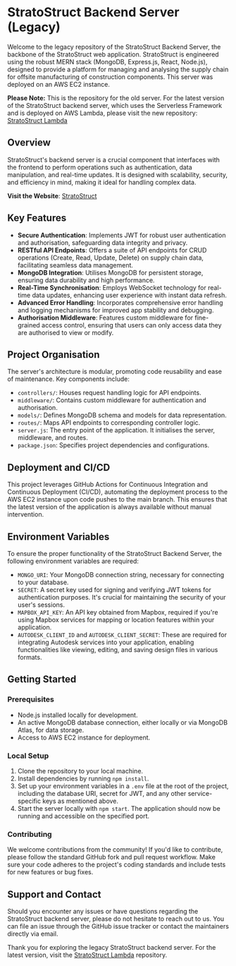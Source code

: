 # StratoStruct Backend Server (Legacy)

Welcome to the legacy repository of the StratoStruct Backend Server, the backbone of the StratoStruct web application. StratoStruct is engineered using the robust MERN stack (MongoDB, Express.js, React, Node.js), designed to provide a platform for managing and analysing the supply chain for offsite manufacturing of construction components. This server was deployed on an AWS EC2 instance.

**Please Note:** This is the repository for the old server. For the latest version of the StratoStruct backend server, which uses the Serverless Framework and is deployed on AWS Lambda, please visit the new repository: [StratoStruct Lambda](https://github.com/HOOLAHAN/stratostruct-lambda)

## Overview

StratoStruct's backend server is a crucial component that interfaces with the frontend to perform operations such as authentication, data manipulation, and real-time updates. It is designed with scalability, security, and efficiency in mind, making it ideal for handling complex data.

**Visit the Website**: [StratoStruct](http://www.stratostruct.com/)

## Key Features

- **Secure Authentication**: Implements JWT for robust user authentication and authorisation, safeguarding data integrity and privacy.
- **RESTful API Endpoints**: Offers a suite of API endpoints for CRUD operations (Create, Read, Update, Delete) on supply chain data, facilitating seamless data management.
- **MongoDB Integration**: Utilises MongoDB for persistent storage, ensuring data durability and high performance.
- **Real-Time Synchronisation**: Employs WebSocket technology for real-time data updates, enhancing user experience with instant data refresh.
- **Advanced Error Handling**: Incorporates comprehensive error handling and logging mechanisms for improved app stability and debugging.
- **Authorisation Middleware**: Features custom middleware for fine-grained access control, ensuring that users can only access data they are authorised to view or modify.

## Project Organisation

The server's architecture is modular, promoting code reusability and ease of maintenance. Key components include:

- `controllers/`: Houses request handling logic for API endpoints.
- `middleware/`: Contains custom middleware for authentication and authorisation.
- `models/`: Defines MongoDB schema and models for data representation.
- `routes/`: Maps API endpoints to corresponding controller logic.
- `server.js`: The entry point of the application. It initialises the server, middleware, and routes.
- `package.json`: Specifies project dependencies and configurations.

## Deployment and CI/CD

This project leverages GitHub Actions for Continuous Integration and Continuous Deployment (CI/CD), automating the deployment process to the AWS EC2 instance upon code pushes to the main branch. This ensures that the latest version of the application is always available without manual intervention.

## Environment Variables

To ensure the proper functionality of the StratoStruct Backend Server, the following environment variables are required:

- `MONGO_URI`: Your MongoDB connection string, necessary for connecting to your database.
- `SECRET`: A secret key used for signing and verifying JWT tokens for authentication purposes. It's crucial for maintaining the security of your user's sessions.
- `MAPBOX_API_KEY`: An API key obtained from Mapbox, required if you're using Mapbox services for mapping or location features within your application.
- `AUTODESK_CLIENT_ID` and `AUTODESK_CLIENT_SECRET`: These are required for integrating Autodesk services into your application, enabling functionalities like viewing, editing, and saving design files in various formats.

## Getting Started

### Prerequisites

- Node.js installed locally for development.
- An active MongoDB database connection, either locally or via MongoDB Atlas, for data storage.
- Access to AWS EC2 instance for deployment.

### Local Setup

1. Clone the repository to your local machine.
2. Install dependencies by running `npm install`.
3. Set up your environment variables in a `.env` file at the root of the project, including the database URI, secret for JWT, and any other service-specific keys as mentioned above.
4. Start the server locally with `npm start`. The application should now be running and accessible on the specified port.

### Contributing

We welcome contributions from the community! If you'd like to contribute, please follow the standard GitHub fork and pull request workflow. Make sure your code adheres to the project's coding standards and include tests for new features or bug fixes.

## Support and Contact

Should you encounter any issues or have questions regarding the StratoStruct backend server, please do not hesitate to reach out to us. You can file an issue through the GitHub issue tracker or contact the maintainers directly via email.

Thank you for exploring the legacy StratoStruct backend server. For the latest version, visit the [StratoStruct Lambda](https://github.com/HOOLAHAN/stratostruct-lambda) repository.
